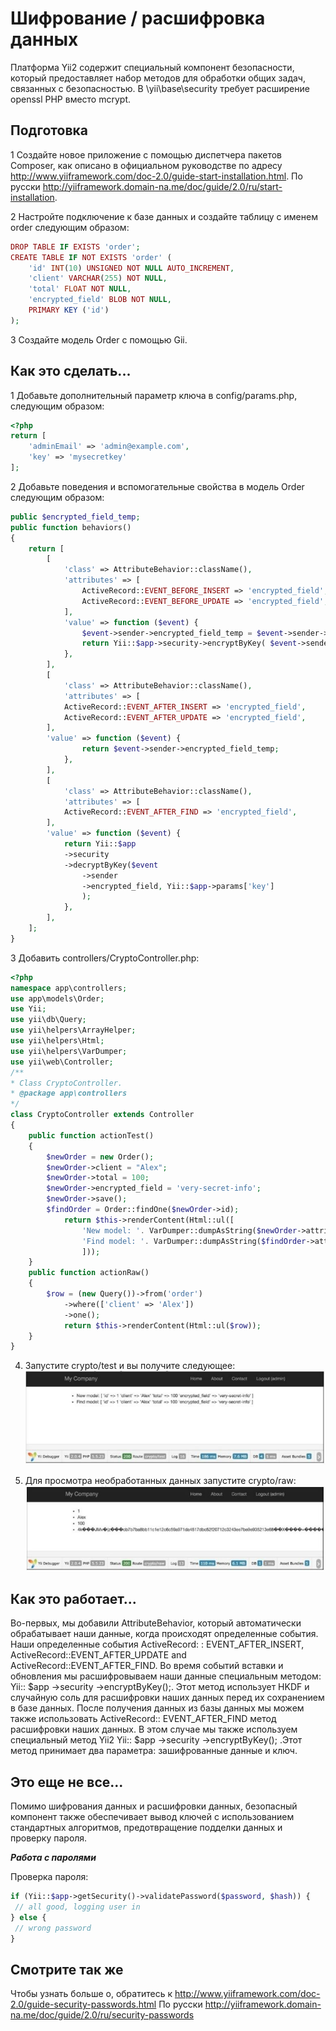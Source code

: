 Шифрование / расшифровка данных
===
Платформа Yii2 содержит специальный компонент безопасности, который предоставляет набор методов для обработки общих задач, связанных с безопасностью. В \yii\base\security требует расширение openssl PHP вместо mcrypt.

Подготовка 
---

1 Создайте новое приложение с помощью диспетчера пакетов Composer, как описано в официальном руководстве по адресу <http://www.yiiframework.com/doc-2.0/guide-start-installation.html>. По русски <http://yiiframework.domain-na.me/doc/guide/2.0/ru/start-installation>.

2 Настройте подключение к базе данных и создайте таблицу с именем order следующим образом:
```php
DROP TABLE IF EXISTS 'order';
CREATE TABLE IF NOT EXISTS 'order' (
    'id' INT(10) UNSIGNED NOT NULL AUTO_INCREMENT,
    'client' VARCHAR(255) NOT NULL,
    'total' FLOAT NOT NULL,
    'encrypted_field' BLOB NOT NULL,
    PRIMARY KEY ('id')
);
```

3 Создайте модель Order с помощью Gii.

Как это сделать...
---
1 Добавьте дополнительный параметр ключа в config/params.php, следующим образом:
```php
<?php
return [
    'adminEmail' => 'admin@example.com',
    'key' => 'mysecretkey'
];
```

2 Добавьте поведения и вспомогательные свойства в модель Order следующим образом:
```php
public $encrypted_field_temp;
public function behaviors()
{
    return [
        [
            'class' => AttributeBehavior::className(),
            'attributes' => [
                ActiveRecord::EVENT_BEFORE_INSERT => 'encrypted_field',
                ActiveRecord::EVENT_BEFORE_UPDATE => 'encrypted_field',
            ],
            'value' => function ($event) {
                $event->sender->encrypted_field_temp = $event->sender->encrypted_field;
                return Yii::$app->security->encryptByKey( $event->sender->encrypted_field,Yii::$app->params['key']);
            },
        ],
        [
            'class' => AttributeBehavior::className(),
            'attributes' => [
            ActiveRecord::EVENT_AFTER_INSERT => 'encrypted_field',
            ActiveRecord::EVENT_AFTER_UPDATE => 'encrypted_field',
        ],
        'value' => function ($event) {
                return $event->sender->encrypted_field_temp;
            },
        ],
        [
            'class' => AttributeBehavior::className(),
            'attributes' => [
            ActiveRecord::EVENT_AFTER_FIND => 'encrypted_field',
        ],
        'value' => function ($event) {
            return Yii::$app
            ->security
            ->decryptByKey($event
                ->sender
                ->encrypted_field, Yii::$app->params['key']
                );
            },
        ],
    ];
}
```

3 Добавить controllers/CryptoController.php:
```php
<?php
namespace app\controllers;
use app\models\Order;
use Yii;
use yii\db\Query;
use yii\helpers\ArrayHelper;
use yii\helpers\Html;
use yii\helpers\VarDumper;
use yii\web\Controller;
/**
* Class CryptoController.
* @package app\controllers
*/
class CryptoController extends Controller
{
    public function actionTest()
    {
        $newOrder = new Order();
        $newOrder->client = "Alex";
        $newOrder->total = 100;
        $newOrder->encrypted_field = 'very-secret-info';
        $newOrder->save();
        $findOrder = Order::findOne($newOrder->id);
            return $this->renderContent(Html::ul([
                'New model: '. VarDumper::dumpAsString($newOrder->attributes),
                'Find model: '. VarDumper::dumpAsString($findOrder->attributes)
                ]));
    }
    public function actionRaw()
    {
        $row = (new Query())->from('order')
            ->where(['client' => 'Alex'])
            ->one();
            return $this->renderContent(Html::ul($row));
    }
}
```

4. Запустите crypto/test и вы получите следующее:
![](img/249_1.jpg)

 5. Для просмотра необработанных данных запустите crypto/raw:
![](img/249_2.jpg)

Как это работает...
---
Во-первых, мы добавили AttributeBehavior, который автоматически обрабатывает наши данные, когда происходят определенные события. Наши определенные события ActiveRecord: : EVENT_AFTER_INSERT,
ActiveRecord::EVENT_AFTER_UPDATE and ActiveRecord::EVENT_AFTER_FIND.
Во время событий вставки и обновления мы расшифровываем наши данные специальным методом: Yii:: $app ->security ->encryptByKey();. Этот метод использует HKDF и случайную соль для расшифровки наших данных перед их сохранением в базе данных. После получения данных из базы данных мы можем также использовать ActiveRecord:: EVENT_AFTER_FIND метод расшифровки наших данных. В этом случае мы также используем специальный метод Yii2 Yii:: $app ->security ->encryptByKey(); .Этот метод принимает два параметра: зашифрованные данные и ключ. 

Это еще не все... 
---
Помимо шифрования данных и расшифровки данных, безопасный компонент также обеспечивает вывод ключей с использованием стандартных алгоритмов, предотвращение подделки данных и проверку пароля.

***Работа с паролями***

Проверка пароля:
```php
if (Yii::$app->getSecurity()->validatePassword($password, $hash)) {
 // all good, logging user in
} else {
 // wrong password
}
```
Смотрите так же
---
Чтобы узнать больше о, обратитесь к <http://www.yiiframework.com/doc-2.0/guide-security-passwords.html>
По русски  <http://yiiframework.domain-na.me/doc/guide/2.0/ru/security-passwords>
